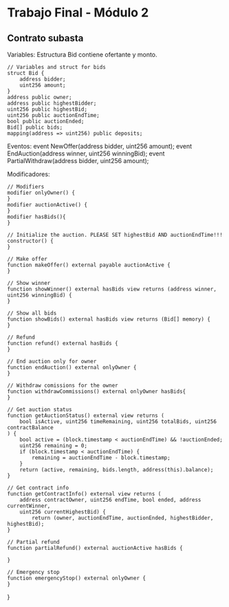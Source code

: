 # Trabajo Final - Módulo 2

## Contrato subasta

Variables:
Estructura Bid contiene ofertante y monto.

    // Variables and struct for bids
    struct Bid {
        address bidder;
        uint256 amount;
    } 
    address public owner;
    address public highestBidder;
    uint256 public highestBid;
    uint256 public auctionEndTime;
    bool public auctionEnded;
    Bid[] public bids;
    mapping(address => uint256) public deposits;

Eventos:
    event NewOffer(address bidder, uint256 amount);
    event EndAuction(address winner, uint256 winningBid);
    event PartialWithdraw(address bidder, uint256 amount);

Modificadores:

    // Modifiers
    modifier onlyOwner() {
    }
    modifier auctionActive() {
    }
    modifier hasBids(){
    }
    
    // Initialize the auction. PLEASE SET highestBid AND auctionEndTime!!!
    constructor() {
    }
    
    // Make offer
    function makeOffer() external payable auctionActive {
    }
    
    // Show winner
    function showWinner() external hasBids view returns (address winner, uint256 winningBid) {
    }
    
    // Show all bids
    function showBids() external hasBids view returns (Bid[] memory) {
    }
    
    // Refund
    function refund() external hasBids {
    }
    
    // End auction only for owner
    function endAuction() external onlyOwner {
    }
    
    // Withdraw comissions for the owner
    function withdrawCommissions() external onlyOwner hasBids{
    }
    
    // Get auction status
    function getAuctionStatus() external view returns (
        bool isActive, uint256 timeRemaining, uint256 totalBids, uint256 contractBalance
    ) {
        bool active = (block.timestamp < auctionEndTime) && !auctionEnded;
        uint256 remaining = 0;        
        if (block.timestamp < auctionEndTime) {
            remaining = auctionEndTime - block.timestamp;
        }
        return (active, remaining, bids.length, address(this).balance);
    }
    
    // Get contract info
    function getContractInfo() external view returns (
        address contractOwner, uint256 endTime, bool ended, address currentWinner,
        uint256 currentHighestBid) {
            return (owner, auctionEndTime, auctionEnded, highestBidder, highestBid);
    }

    // Partial refund
    function partialRefund() external auctionActive hasBids {

    }

    // Emergency stop
    function emergencyStop() external onlyOwner {
    }
}
